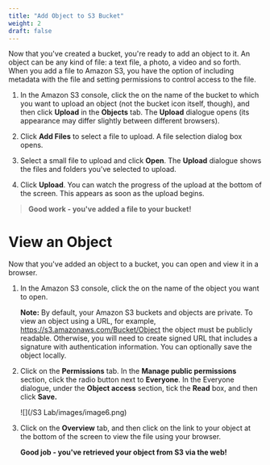 ```yaml
---
title: "Add Object to S3 Bucket"
weight: 2
draft: false
---
```


Now that you've created a bucket, you're ready to add an object to it.
An object can be any kind of file: a text file, a photo, a video and so
forth. When you add a file to Amazon S3, you have the option of
including metadata with the file and setting permissions to control
access to the file.

1.  In the Amazon S3 console, click the on the name of the bucket to
    which you want to upload an object (not the bucket icon itself,
    though), and then click **Upload** in the **Objects** tab. The
    **Upload** dialogue opens (its appearance may differ slightly
    between different browsers).

2.  Click **Add Files** to select a file to upload. A file selection
    dialog box opens.

3.  Select a small file to upload and click **Open**. The **Upload**
    dialogue shows the files and folders you\'ve selected to upload.

4.  Click **Upload**. You can watch the progress of the upload at the
    bottom of the screen. This appears as soon as the upload begins.

> **Good work - you\'ve added a file to your bucket!**

View an Object
==============

Now that you\'ve added an object to a bucket, you can open and view it
in a browser.

1.  In the Amazon S3 console, click the on the name of the object you
    want to open.

	**Note:** By default, your Amazon S3 buckets and objects are private.
	To view an object using a URL, for example,
	https://s3.amazonaws.com/Bucket/Object the object must be publicly
	readable. Otherwise, you will need to create signed URL that includes a
	signature with authentication information. You can optionally save the
	object locally.

2.  Click on the **Permissions** tab. In the **Manage public
    permissions** section, click the radio button next to **Everyone**.
    In the Everyone dialogue, under the **Object access** section, tick
    the **Read** box, and then click **Save.**

	![](/S3 Lab/images/image6.png)

3.  Click on the **Overview** tab, and then click on the link to your
    object at the bottom of the screen to view the file using your
    browser.

	**Good job - you've retrieved your object from S3 via the web!**

